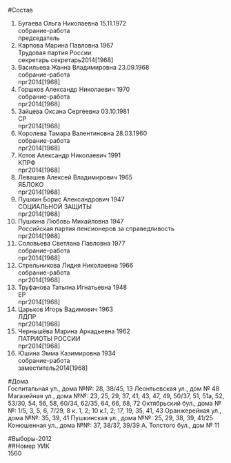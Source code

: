 #Состав  
1. Бугаева Ольга Николаевна 15.11.1972  
    собрание-работа  
    председатель  
2. Карпова Марина Павловна 1967  
    Трудовая партия России  
    секретарь секретарь2014[1968]  
3. Васильева Жанна Владимировна 23.09.1968  
    собрание-работа  
    прг2014[1968]  
4. Горшков Александр Николаевич 1970  
    собрание-работа  
    прг2014[1968]  
5. Зайцева Оксана Сергеевна 03.10.1981  
    СР  
    прг2014[1968]  
6. Королева Тамара Валентиновна 28.03.1960  
    собрание-работа  
    прг2014[1968]  
7. Котов Александр Николаевич 1991  
    КПРФ  
    прг2014[1968]  
8. Левашев Алексей Владимирович 1965  
    ЯБЛОКО  
    прг2014[1968]  
9. Пушкин Борис Александрович 1947  
    СОЦИАЛЬНОЙ ЗАЩИТЫ  
    прг2014[1968]  
10. Пушкина Любовь Михайловна 1947  
    Российская партия пенсионеров за справедливость  
    прг2014[1968]  
11. Соловьева Светлана Павловна 1977  
    собрание-работа  
    прг2014[1968]  
12. Стрельникова Лидия Николаевна 1966  
    собрание-работа  
    прг2014[1968]  
13. Труфанова Татьяна Игнатьевна 1948  
    ЕР  
    прг2014[1968]  
14. Царьков Игорь Вадимович 1963  
    ЛДПР  
    прг2014[1968]  
15. Чернышёва Марина Аркадьевна 1962  
    ПАТРИОТЫ РОССИИ  
    прг2014[1968]  
16. Юшина Эмма Казимировна 1934  
    собрание-работа  
    заместитель2014[1968]  
  
#Дома  
Госпитальная ул., дома №№: 28, 38/45, 13 Леонтьевская ул., дом № 48 Магазейная ул., дома №№: 23, 25, 29, 37, 41, 43, 47, 49, 50/37, 51, 51а, 52, 53/30, 54, 56, 58, 60/34, 62/35, 64, 66, 68, 72  Октябрьский бул., дома №№: 1/5, 3, 5, 6, 7/29, 8 к. 1, 2; 10 к.1, 2; 17, 19, 35, 41, 43 Оранжерейная ул., дома №№: 35, 39, 41 Пушкинская ул., дома №№: 25, 29, 38, 39, 41/25 Конюшенная ул., дома №№: 37, 38/37, 39/39  А. Толстого бул., дом № 11  
  
#Выборы-2012  
##Номер УИК  
1560  
